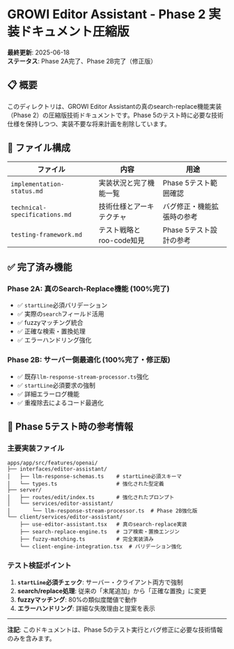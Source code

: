 # GROWI Editor Assistant - Phase 2 実装ドキュメント圧縮版

**最終更新**: 2025-06-18  
**ステータス**: Phase 2A完了、Phase 2B完了（修正版）  

## 📋 概要

このディレクトリは、GROWI Editor Assistantの真のsearch-replace機能実装（Phase 2）の圧縮版技術ドキュメントです。Phase 5のテスト時に必要な技術仕様を保持しつつ、実装不要な将来計画を削除しています。

## 📁 ファイル構成

| ファイル | 内容 | 用途 |
|---------|------|------|
| `implementation-status.md` | 実装状況と完了機能一覧 | Phase 5テスト範囲確認 |
| `technical-specifications.md` | 技術仕様とアーキテクチャ | バグ修正・機能拡張時の参考 |
| `testing-framework.md` | テスト戦略とroo-code知見 | Phase 5テスト設計の参考 |

## ✅ 完了済み機能

### Phase 2A: 真のSearch-Replace機能 (100%完了)
- ✅ `startLine`必須バリデーション
- ✅ 実際の`search`フィールド活用
- ✅ fuzzyマッチング統合
- ✅ 正確な検索・置換処理
- ✅ エラーハンドリング強化

### Phase 2B: サーバー側最適化 (100%完了・修正版)
- ✅ 既存`llm-response-stream-processor.ts`強化
- ✅ `startLine`必須要求の強制
- ✅ 詳細エラーログ機能
- ✅ 重複除去によるコード最適化

## 🎯 Phase 5テスト時の参考情報

### 主要実装ファイル
```
apps/app/src/features/openai/
├── interfaces/editor-assistant/
│   ├── llm-response-schemas.ts    # startLine必須スキーマ
│   └── types.ts                   # 強化された型定義
├── server/
│   ├── routes/edit/index.ts       # 強化されたプロンプト
│   └── services/editor-assistant/
│       └── llm-response-stream-processor.ts  # Phase 2B強化版
└── client/services/editor-assistant/
    ├── use-editor-assistant.tsx   # 真のsearch-replace実装
    ├── search-replace-engine.ts   # コア検索・置換エンジン
    ├── fuzzy-matching.ts          # 完全実装済み
    └── client-engine-integration.tsx  # バリデーション強化
```

### テスト検証ポイント
1. **`startLine`必須チェック**: サーバー・クライアント両方で強制
2. **search/replace処理**: 従来の「末尾追加」から「正確な置換」に変更
3. **fuzzyマッチング**: 80%の類似度閾値で動作
4. **エラーハンドリング**: 詳細な失敗理由と提案を表示

---

**注記**: このドキュメントは、Phase 5のテスト実行とバグ修正に必要な技術情報のみを含みます。
